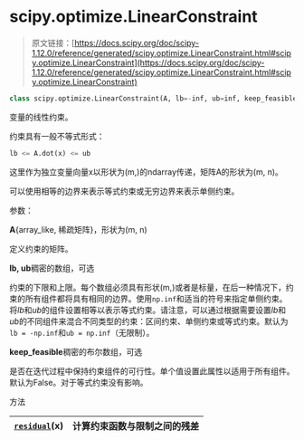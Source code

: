 # scipy.optimize.LinearConstraint

> 原文链接：[https://docs.scipy.org/doc/scipy-1.12.0/reference/generated/scipy.optimize.LinearConstraint.html#scipy.optimize.LinearConstraint](https://docs.scipy.org/doc/scipy-1.12.0/reference/generated/scipy.optimize.LinearConstraint.html#scipy.optimize.LinearConstraint)

```py
class scipy.optimize.LinearConstraint(A, lb=-inf, ub=inf, keep_feasible=False)
```

变量的线性约束。

约束具有一般不等式形式：

```py
lb <= A.dot(x) <= ub 
```

这里作为独立变量向量x以形状为(m,)的ndarray传递，矩阵A的形状为(m, n)。

可以使用相等的边界来表示等式约束或无穷边界来表示单侧约束。

参数：

**A**{array_like, 稀疏矩阵}，形状为(m, n)

定义约束的矩阵。

**lb, ub**稠密的数组，可选

约束的下限和上限。每个数组必须具有形状(m,)或者是标量，在后一种情况下，约束的所有组件都将具有相同的边界。使用`np.inf`和适当的符号来指定单侧约束。将*lb*和*ub*的组件设置相等以表示等式约束。请注意，可以通过根据需要设置*lb*和*ub*的不同组件来混合不同类型的约束：区间约束、单侧约束或等式约束。默认为`lb = -np.inf`和`ub = np.inf`（无限制）。

**keep_feasible**稠密的布尔数组，可选

是否在迭代过程中保持约束组件的可行性。单个值设置此属性以适用于所有组件。默认为False。对于等式约束没有影响。

方法

| [`residual`](scipy.optimize.LinearConstraint.residual.html#scipy.optimize.LinearConstraint.residual "scipy.optimize.LinearConstraint.residual")(x) | 计算约束函数与限制之间的残差 |
| --- | --- |
